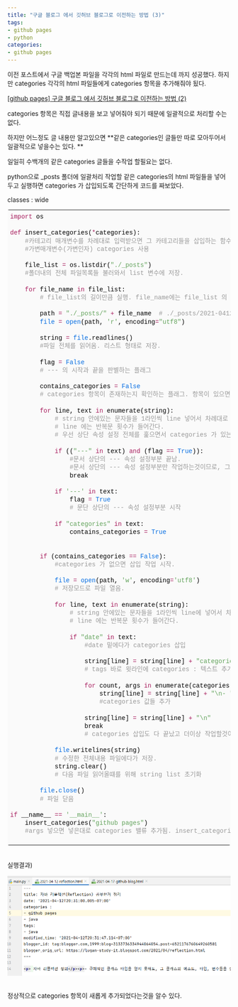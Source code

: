 ```yaml
---
title: "구글 블로그 에서 깃허브 블로그로 이전하는 방법 (3)"
tags:
- github pages
- python
categories:
- github pages
---
```


이전 포스트에서 구글 백업본 파일을 각각의 html 파일로 만드는데 까지 성공했다. 하지만 categories 각각의 html 파일들에게 categories 항목을 추가해줘야 됬다.

[[github pages] 구글 블로그 에서 깃허브 블로그로 이전하는 방법 (2)](https://lugan1.github.io/github-pages-2/)


categories 항목은 직접 글내용을 보고 넣어줘야 되기 때문에 일괄적으로 처리할 수는 없다.

하지만 어느정도 글 내용만 알고있으면 **같은 categories인 글들만 따로 모아두어서 일괄적으로 넣을수는 있다.  **

일일히 수백개의 같은 categories 글들을 수작업 할필요는 없다.


python으로 \_posts 폴더에 일괄처리 작업할 같은 categories의 html 파일들을 넣어두고 실행하면 categories 가 삽입되도록 간단하게 코드를 짜보았다.

classes : wide
<div class="colorscripter-code" style="color:#010101;font-family:Consolas, 'Liberation Mono', Menlo, Courier, monospace !important; position:relative !important;overflow:auto"><table class="colorscripter-code-table" style="margin:0;padding:0;border:none;background-color:#fafafa;border-radius:4px;" cellspacing="0" cellpadding="0"><tr><td style="padding:6px 0;text-align:left"><div style="margin:0;padding:0;color:#010101;font-family:Consolas, 'Liberation Mono', Menlo, Courier, monospace !important;line-height:130%"><div style="padding:0 6px; white-space:pre; line-height:130%"><span style="color:#a71d5d">import</span>&nbsp;os</div><div style="padding:0 6px; white-space:pre; line-height:130%">&nbsp;</div><div style="padding:0 6px; white-space:pre; line-height:130%"><span style="color:#a71d5d">def</span>&nbsp;insert_categories(<span style="color:#0086b3"></span><span style="color:#a71d5d">*</span>categories):</div><div style="padding:0 6px; white-space:pre; line-height:130%">&nbsp;&nbsp;&nbsp;&nbsp;<span style="color:#999999">#카테고리&nbsp;매개변수를&nbsp;차례대로&nbsp;입력받으면&nbsp;그&nbsp;카테고리들을&nbsp;삽입하는&nbsp;함수.</span></div><div style="padding:0 6px; white-space:pre; line-height:130%">&nbsp;&nbsp;&nbsp;&nbsp;<span style="color:#999999">#가변매개변수(가변인자)&nbsp;categories&nbsp;사용</span></div><div style="padding:0 6px; white-space:pre; line-height:130%">&nbsp;</div><div style="padding:0 6px; white-space:pre; line-height:130%">&nbsp;&nbsp;&nbsp;&nbsp;file_list&nbsp;<span style="color:#0086b3"></span><span style="color:#a71d5d">=</span>&nbsp;os.listdir(<span style="color:#63a35c">"./_posts"</span>)</div><div style="padding:0 6px; white-space:pre; line-height:130%">&nbsp;&nbsp;&nbsp;&nbsp;<span style="color:#999999">#폴더내의&nbsp;전체&nbsp;파일목록들&nbsp;불러와서&nbsp;list&nbsp;변수에&nbsp;저장.</span></div><div style="padding:0 6px; white-space:pre; line-height:130%">&nbsp;</div><div style="padding:0 6px; white-space:pre; line-height:130%">&nbsp;&nbsp;&nbsp;&nbsp;<span style="color:#a71d5d">for</span>&nbsp;file_name&nbsp;<span style="color:#a71d5d">in</span>&nbsp;file_list:</div><div style="padding:0 6px; white-space:pre; line-height:130%">&nbsp;&nbsp;&nbsp;&nbsp;&nbsp;&nbsp;&nbsp;&nbsp;<span style="color:#999999">#&nbsp;file_list의&nbsp;길이만큼&nbsp;실행.&nbsp;file_name에는&nbsp;file_list&nbsp;의&nbsp;value&nbsp;들이&nbsp;들어감.</span></div><div style="padding:0 6px; white-space:pre; line-height:130%">&nbsp;</div><div style="padding:0 6px; white-space:pre; line-height:130%">&nbsp;&nbsp;&nbsp;&nbsp;&nbsp;&nbsp;&nbsp;&nbsp;path&nbsp;<span style="color:#0086b3"></span><span style="color:#a71d5d">=</span>&nbsp;<span style="color:#63a35c">"./_posts/"</span>&nbsp;<span style="color:#0086b3"></span><span style="color:#a71d5d">+</span>&nbsp;file_name&nbsp;&nbsp;<span style="color:#999999">#&nbsp;./_posts/2021-0412-reflection.html&nbsp;형식으로&nbsp;파일경로&nbsp;문자열&nbsp;생성</span></div><div style="padding:0 6px; white-space:pre; line-height:130%">&nbsp;&nbsp;&nbsp;&nbsp;&nbsp;&nbsp;&nbsp;&nbsp;<span style="color:#066de2">file</span>&nbsp;<span style="color:#0086b3"></span><span style="color:#a71d5d">=</span>&nbsp;<span style="color:#066de2">open</span>(path,&nbsp;<span style="color:#63a35c">'r'</span>,&nbsp;encoding<span style="color:#0086b3"></span><span style="color:#a71d5d">=</span><span style="color:#63a35c">"utf8"</span>)</div><div style="padding:0 6px; white-space:pre; line-height:130%">&nbsp;</div><div style="padding:0 6px; white-space:pre; line-height:130%">&nbsp;&nbsp;&nbsp;&nbsp;&nbsp;&nbsp;&nbsp;&nbsp;string&nbsp;<span style="color:#0086b3"></span><span style="color:#a71d5d">=</span>&nbsp;<span style="color:#066de2">file</span>.readlines()</div><div style="padding:0 6px; white-space:pre; line-height:130%">&nbsp;&nbsp;&nbsp;&nbsp;&nbsp;&nbsp;&nbsp;&nbsp;<span style="color:#999999">#파일&nbsp;전체를&nbsp;읽어옴.&nbsp;리스트&nbsp;형태로&nbsp;저장.</span></div><div style="padding:0 6px; white-space:pre; line-height:130%">&nbsp;</div><div style="padding:0 6px; white-space:pre; line-height:130%">&nbsp;&nbsp;&nbsp;&nbsp;&nbsp;&nbsp;&nbsp;&nbsp;flag&nbsp;<span style="color:#0086b3"></span><span style="color:#a71d5d">=</span>&nbsp;<span style="color:#066de2">False</span></div><div style="padding:0 6px; white-space:pre; line-height:130%">&nbsp;&nbsp;&nbsp;&nbsp;&nbsp;&nbsp;&nbsp;&nbsp;<span style="color:#999999">#&nbsp;---&nbsp;의&nbsp;시작과&nbsp;끝을&nbsp;판별하는&nbsp;플래그</span></div><div style="padding:0 6px; white-space:pre; line-height:130%">&nbsp;</div><div style="padding:0 6px; white-space:pre; line-height:130%">&nbsp;&nbsp;&nbsp;&nbsp;&nbsp;&nbsp;&nbsp;&nbsp;contains_categories&nbsp;<span style="color:#0086b3"></span><span style="color:#a71d5d">=</span>&nbsp;<span style="color:#066de2">False</span></div><div style="padding:0 6px; white-space:pre; line-height:130%">&nbsp;&nbsp;&nbsp;&nbsp;&nbsp;&nbsp;&nbsp;&nbsp;<span style="color:#999999">#&nbsp;categories&nbsp;항목이&nbsp;존재하는지&nbsp;확인하는&nbsp;플래그.&nbsp;항목이&nbsp;있으면&nbsp;on</span></div><div style="padding:0 6px; white-space:pre; line-height:130%">&nbsp;</div><div style="padding:0 6px; white-space:pre; line-height:130%">&nbsp;&nbsp;&nbsp;&nbsp;&nbsp;&nbsp;&nbsp;&nbsp;<span style="color:#a71d5d">for</span>&nbsp;line,&nbsp;text&nbsp;<span style="color:#a71d5d">in</span>&nbsp;enumerate(string):</div><div style="padding:0 6px; white-space:pre; line-height:130%">&nbsp;&nbsp;&nbsp;&nbsp;&nbsp;&nbsp;&nbsp;&nbsp;&nbsp;&nbsp;&nbsp;&nbsp;<span style="color:#999999">#&nbsp;string&nbsp;안에있는&nbsp;문자들을&nbsp;1라인씩&nbsp;line&nbsp;넣어서&nbsp;차례대로&nbsp;검사한다</span></div><div style="padding:0 6px; white-space:pre; line-height:130%">&nbsp;&nbsp;&nbsp;&nbsp;&nbsp;&nbsp;&nbsp;&nbsp;&nbsp;&nbsp;&nbsp;&nbsp;<span style="color:#999999">#&nbsp;line&nbsp;에는&nbsp;반복문&nbsp;횟수가&nbsp;들어간다.</span></div><div style="padding:0 6px; white-space:pre; line-height:130%">&nbsp;&nbsp;&nbsp;&nbsp;&nbsp;&nbsp;&nbsp;&nbsp;&nbsp;&nbsp;&nbsp;&nbsp;<span style="color:#999999">#&nbsp;우선&nbsp;상단&nbsp;속성&nbsp;설정&nbsp;전체를&nbsp;훑으면서&nbsp;categories&nbsp;가&nbsp;있는지&nbsp;검사한다.</span></div><div style="padding:0 6px; white-space:pre; line-height:130%">&nbsp;</div><div style="padding:0 6px; white-space:pre; line-height:130%">&nbsp;&nbsp;&nbsp;&nbsp;&nbsp;&nbsp;&nbsp;&nbsp;&nbsp;&nbsp;&nbsp;&nbsp;<span style="color:#a71d5d">if</span>&nbsp;((<span style="color:#63a35c">"---"</span>&nbsp;<span style="color:#a71d5d">in</span>&nbsp;text)&nbsp;<span style="color:#a71d5d">and</span>&nbsp;(flag&nbsp;<span style="color:#0086b3"></span><span style="color:#a71d5d">=</span><span style="color:#0086b3"></span><span style="color:#a71d5d">=</span>&nbsp;<span style="color:#066de2">True</span>)):</div><div style="padding:0 6px; white-space:pre; line-height:130%">&nbsp;&nbsp;&nbsp;&nbsp;&nbsp;&nbsp;&nbsp;&nbsp;&nbsp;&nbsp;&nbsp;&nbsp;&nbsp;&nbsp;&nbsp;&nbsp;<span style="color:#999999">#문서&nbsp;상단의&nbsp;---&nbsp;속성&nbsp;설정부분&nbsp;끝남.</span></div><div style="padding:0 6px; white-space:pre; line-height:130%">&nbsp;&nbsp;&nbsp;&nbsp;&nbsp;&nbsp;&nbsp;&nbsp;&nbsp;&nbsp;&nbsp;&nbsp;&nbsp;&nbsp;&nbsp;&nbsp;<span style="color:#999999">#문서&nbsp;상단의&nbsp;---&nbsp;속성&nbsp;설정부분만&nbsp;작업하는것이므로,&nbsp;그&nbsp;밑에줄은&nbsp;더이상&nbsp;작업할것이&nbsp;없으니&nbsp;반복문&nbsp;중지.</span></div><div style="padding:0 6px; white-space:pre; line-height:130%">&nbsp;&nbsp;&nbsp;&nbsp;&nbsp;&nbsp;&nbsp;&nbsp;&nbsp;&nbsp;&nbsp;&nbsp;&nbsp;&nbsp;&nbsp;&nbsp;break</div><div style="padding:0 6px; white-space:pre; line-height:130%">&nbsp;</div><div style="padding:0 6px; white-space:pre; line-height:130%">&nbsp;&nbsp;&nbsp;&nbsp;&nbsp;&nbsp;&nbsp;&nbsp;&nbsp;&nbsp;&nbsp;&nbsp;<span style="color:#a71d5d">if</span>&nbsp;<span style="color:#63a35c">'---'</span>&nbsp;<span style="color:#a71d5d">in</span>&nbsp;text:</div><div style="padding:0 6px; white-space:pre; line-height:130%">&nbsp;&nbsp;&nbsp;&nbsp;&nbsp;&nbsp;&nbsp;&nbsp;&nbsp;&nbsp;&nbsp;&nbsp;&nbsp;&nbsp;&nbsp;&nbsp;flag&nbsp;<span style="color:#0086b3"></span><span style="color:#a71d5d">=</span>&nbsp;<span style="color:#066de2">True</span></div><div style="padding:0 6px; white-space:pre; line-height:130%">&nbsp;&nbsp;&nbsp;&nbsp;&nbsp;&nbsp;&nbsp;&nbsp;&nbsp;&nbsp;&nbsp;&nbsp;&nbsp;&nbsp;&nbsp;&nbsp;<span style="color:#999999">#&nbsp;문단&nbsp;상단의&nbsp;---&nbsp;속성&nbsp;설정부분&nbsp;시작</span></div><div style="padding:0 6px; white-space:pre; line-height:130%">&nbsp;</div><div style="padding:0 6px; white-space:pre; line-height:130%">&nbsp;&nbsp;&nbsp;&nbsp;&nbsp;&nbsp;&nbsp;&nbsp;&nbsp;&nbsp;&nbsp;&nbsp;<span style="color:#a71d5d">if</span>&nbsp;<span style="color:#63a35c">"categories"</span>&nbsp;<span style="color:#a71d5d">in</span>&nbsp;text:</div><div style="padding:0 6px; white-space:pre; line-height:130%">&nbsp;&nbsp;&nbsp;&nbsp;&nbsp;&nbsp;&nbsp;&nbsp;&nbsp;&nbsp;&nbsp;&nbsp;&nbsp;&nbsp;&nbsp;&nbsp;contains_categories&nbsp;<span style="color:#0086b3"></span><span style="color:#a71d5d">=</span>&nbsp;<span style="color:#066de2">True</span></div><div style="padding:0 6px; white-space:pre; line-height:130%">&nbsp;</div><div style="padding:0 6px; white-space:pre; line-height:130%">&nbsp;</div><div style="padding:0 6px; white-space:pre; line-height:130%">&nbsp;&nbsp;&nbsp;&nbsp;&nbsp;&nbsp;&nbsp;&nbsp;<span style="color:#a71d5d">if</span>&nbsp;(contains_categories&nbsp;<span style="color:#0086b3"></span><span style="color:#a71d5d">=</span><span style="color:#0086b3"></span><span style="color:#a71d5d">=</span>&nbsp;<span style="color:#066de2">False</span>):</div><div style="padding:0 6px; white-space:pre; line-height:130%">&nbsp;&nbsp;&nbsp;&nbsp;&nbsp;&nbsp;&nbsp;&nbsp;&nbsp;&nbsp;&nbsp;&nbsp;<span style="color:#999999">#categories&nbsp;가&nbsp;없으면&nbsp;삽입&nbsp;작업&nbsp;시작.</span></div><div style="padding:0 6px; white-space:pre; line-height:130%">&nbsp;</div><div style="padding:0 6px; white-space:pre; line-height:130%">&nbsp;&nbsp;&nbsp;&nbsp;&nbsp;&nbsp;&nbsp;&nbsp;&nbsp;&nbsp;&nbsp;&nbsp;<span style="color:#066de2">file</span>&nbsp;<span style="color:#0086b3"></span><span style="color:#a71d5d">=</span>&nbsp;<span style="color:#066de2">open</span>(path,&nbsp;<span style="color:#63a35c">'w'</span>,&nbsp;encoding<span style="color:#0086b3"></span><span style="color:#a71d5d">=</span><span style="color:#63a35c">'utf8'</span>)</div><div style="padding:0 6px; white-space:pre; line-height:130%">&nbsp;&nbsp;&nbsp;&nbsp;&nbsp;&nbsp;&nbsp;&nbsp;&nbsp;&nbsp;&nbsp;&nbsp;<span style="color:#999999">#&nbsp;저장모드로&nbsp;파일&nbsp;열음.</span></div><div style="padding:0 6px; white-space:pre; line-height:130%">&nbsp;</div><div style="padding:0 6px; white-space:pre; line-height:130%">&nbsp;&nbsp;&nbsp;&nbsp;&nbsp;&nbsp;&nbsp;&nbsp;&nbsp;&nbsp;&nbsp;&nbsp;<span style="color:#a71d5d">for</span>&nbsp;line,&nbsp;text&nbsp;<span style="color:#a71d5d">in</span>&nbsp;enumerate(string):</div><div style="padding:0 6px; white-space:pre; line-height:130%">&nbsp;&nbsp;&nbsp;&nbsp;&nbsp;&nbsp;&nbsp;&nbsp;&nbsp;&nbsp;&nbsp;&nbsp;&nbsp;&nbsp;&nbsp;&nbsp;<span style="color:#999999">#&nbsp;string&nbsp;안에있는&nbsp;문자들을&nbsp;1라인씩&nbsp;line에&nbsp;넣어서&nbsp;차례대로&nbsp;검사한다</span></div><div style="padding:0 6px; white-space:pre; line-height:130%">&nbsp;&nbsp;&nbsp;&nbsp;&nbsp;&nbsp;&nbsp;&nbsp;&nbsp;&nbsp;&nbsp;&nbsp;&nbsp;&nbsp;&nbsp;&nbsp;<span style="color:#999999">#&nbsp;line&nbsp;에는&nbsp;반복문&nbsp;횟수가&nbsp;들어간다.</span></div><div style="padding:0 6px; white-space:pre; line-height:130%">&nbsp;</div><div style="padding:0 6px; white-space:pre; line-height:130%">&nbsp;&nbsp;&nbsp;&nbsp;&nbsp;&nbsp;&nbsp;&nbsp;&nbsp;&nbsp;&nbsp;&nbsp;&nbsp;&nbsp;&nbsp;&nbsp;<span style="color:#a71d5d">if</span>&nbsp;<span style="color:#63a35c">"date"</span>&nbsp;<span style="color:#a71d5d">in</span>&nbsp;text:</div><div style="padding:0 6px; white-space:pre; line-height:130%">&nbsp;&nbsp;&nbsp;&nbsp;&nbsp;&nbsp;&nbsp;&nbsp;&nbsp;&nbsp;&nbsp;&nbsp;&nbsp;&nbsp;&nbsp;&nbsp;&nbsp;&nbsp;&nbsp;&nbsp;<span style="color:#999999">#date&nbsp;밑에다가&nbsp;categories&nbsp;삽입</span></div><div style="padding:0 6px; white-space:pre; line-height:130%">&nbsp;</div><div style="padding:0 6px; white-space:pre; line-height:130%">&nbsp;&nbsp;&nbsp;&nbsp;&nbsp;&nbsp;&nbsp;&nbsp;&nbsp;&nbsp;&nbsp;&nbsp;&nbsp;&nbsp;&nbsp;&nbsp;&nbsp;&nbsp;&nbsp;&nbsp;string[line]&nbsp;<span style="color:#0086b3"></span><span style="color:#a71d5d">=</span>&nbsp;string[line]&nbsp;<span style="color:#0086b3"></span><span style="color:#a71d5d">+</span>&nbsp;<span style="color:#63a35c">"categories&nbsp;:&nbsp;"</span></div><div style="padding:0 6px; white-space:pre; line-height:130%">&nbsp;&nbsp;&nbsp;&nbsp;&nbsp;&nbsp;&nbsp;&nbsp;&nbsp;&nbsp;&nbsp;&nbsp;&nbsp;&nbsp;&nbsp;&nbsp;&nbsp;&nbsp;&nbsp;&nbsp;<span style="color:#999999">#&nbsp;tags&nbsp;바로&nbsp;윗라인에&nbsp;categories&nbsp;:&nbsp;텍스트&nbsp;추가</span></div><div style="padding:0 6px; white-space:pre; line-height:130%">&nbsp;</div><div style="padding:0 6px; white-space:pre; line-height:130%">&nbsp;&nbsp;&nbsp;&nbsp;&nbsp;&nbsp;&nbsp;&nbsp;&nbsp;&nbsp;&nbsp;&nbsp;&nbsp;&nbsp;&nbsp;&nbsp;&nbsp;&nbsp;&nbsp;&nbsp;<span style="color:#a71d5d">for</span>&nbsp;count,&nbsp;args&nbsp;<span style="color:#a71d5d">in</span>&nbsp;enumerate(categories):</div><div style="padding:0 6px; white-space:pre; line-height:130%">&nbsp;&nbsp;&nbsp;&nbsp;&nbsp;&nbsp;&nbsp;&nbsp;&nbsp;&nbsp;&nbsp;&nbsp;&nbsp;&nbsp;&nbsp;&nbsp;&nbsp;&nbsp;&nbsp;&nbsp;&nbsp;&nbsp;&nbsp;&nbsp;string[line]&nbsp;<span style="color:#0086b3"></span><span style="color:#a71d5d">=</span>&nbsp;string[line]&nbsp;<span style="color:#0086b3"></span><span style="color:#a71d5d">+</span>&nbsp;<span style="color:#63a35c">"\n-&nbsp;"</span><span style="color:#0086b3"></span><span style="color:#a71d5d">+</span>args</div><div style="padding:0 6px; white-space:pre; line-height:130%">&nbsp;&nbsp;&nbsp;&nbsp;&nbsp;&nbsp;&nbsp;&nbsp;&nbsp;&nbsp;&nbsp;&nbsp;&nbsp;&nbsp;&nbsp;&nbsp;&nbsp;&nbsp;&nbsp;&nbsp;&nbsp;&nbsp;&nbsp;&nbsp;<span style="color:#999999">#categories&nbsp;값들&nbsp;추가</span></div><div style="padding:0 6px; white-space:pre; line-height:130%">&nbsp;</div><div style="padding:0 6px; white-space:pre; line-height:130%">&nbsp;&nbsp;&nbsp;&nbsp;&nbsp;&nbsp;&nbsp;&nbsp;&nbsp;&nbsp;&nbsp;&nbsp;&nbsp;&nbsp;&nbsp;&nbsp;&nbsp;&nbsp;&nbsp;&nbsp;string[line]&nbsp;<span style="color:#0086b3"></span><span style="color:#a71d5d">=</span>&nbsp;string[line]&nbsp;<span style="color:#0086b3"></span><span style="color:#a71d5d">+</span>&nbsp;<span style="color:#63a35c">"\n"</span></div><div style="padding:0 6px; white-space:pre; line-height:130%">&nbsp;&nbsp;&nbsp;&nbsp;&nbsp;&nbsp;&nbsp;&nbsp;&nbsp;&nbsp;&nbsp;&nbsp;&nbsp;&nbsp;&nbsp;&nbsp;&nbsp;&nbsp;&nbsp;&nbsp;break</div><div style="padding:0 6px; white-space:pre; line-height:130%">&nbsp;&nbsp;&nbsp;&nbsp;&nbsp;&nbsp;&nbsp;&nbsp;&nbsp;&nbsp;&nbsp;&nbsp;&nbsp;&nbsp;&nbsp;&nbsp;&nbsp;&nbsp;&nbsp;&nbsp;<span style="color:#999999">#&nbsp;categories&nbsp;삽입도&nbsp;다&nbsp;끝났고&nbsp;더이상&nbsp;작업할것이&nbsp;없어서&nbsp;작업중지</span></div><div style="padding:0 6px; white-space:pre; line-height:130%">&nbsp;</div><div style="padding:0 6px; white-space:pre; line-height:130%">&nbsp;&nbsp;&nbsp;&nbsp;&nbsp;&nbsp;&nbsp;&nbsp;&nbsp;&nbsp;&nbsp;&nbsp;<span style="color:#066de2">file</span>.writelines(string)</div><div style="padding:0 6px; white-space:pre; line-height:130%">&nbsp;&nbsp;&nbsp;&nbsp;&nbsp;&nbsp;&nbsp;&nbsp;&nbsp;&nbsp;&nbsp;&nbsp;<span style="color:#999999">#&nbsp;수정한&nbsp;전체내용&nbsp;파일에다가&nbsp;저장.</span></div><div style="padding:0 6px; white-space:pre; line-height:130%">&nbsp;&nbsp;&nbsp;&nbsp;&nbsp;&nbsp;&nbsp;&nbsp;&nbsp;&nbsp;&nbsp;&nbsp;string.clear()</div><div style="padding:0 6px; white-space:pre; line-height:130%">&nbsp;&nbsp;&nbsp;&nbsp;&nbsp;&nbsp;&nbsp;&nbsp;&nbsp;&nbsp;&nbsp;&nbsp;<span style="color:#999999">#&nbsp;다음&nbsp;파일&nbsp;읽어올떄를&nbsp;위해&nbsp;string&nbsp;list&nbsp;초기화</span></div><div style="padding:0 6px; white-space:pre; line-height:130%">&nbsp;</div><div style="padding:0 6px; white-space:pre; line-height:130%">&nbsp;&nbsp;&nbsp;&nbsp;&nbsp;&nbsp;&nbsp;&nbsp;<span style="color:#066de2">file</span>.<span style="color:#066de2">close</span>()</div><div style="padding:0 6px; white-space:pre; line-height:130%">&nbsp;&nbsp;&nbsp;&nbsp;&nbsp;&nbsp;&nbsp;&nbsp;<span style="color:#999999">#&nbsp;파일&nbsp;닫음</span></div><div style="padding:0 6px; white-space:pre; line-height:130%">&nbsp;</div><div style="padding:0 6px; white-space:pre; line-height:130%"><span style="color:#a71d5d">if</span>&nbsp;__name__&nbsp;<span style="color:#0086b3"></span><span style="color:#a71d5d">=</span><span style="color:#0086b3"></span><span style="color:#a71d5d">=</span>&nbsp;<span style="color:#63a35c">'__main__'</span>:</div><div style="padding:0 6px; white-space:pre; line-height:130%">&nbsp;&nbsp;&nbsp;&nbsp;insert_categories(<span style="color:#63a35c">"github&nbsp;pages"</span>)</div><div style="padding:0 6px; white-space:pre; line-height:130%">&nbsp;&nbsp;&nbsp;&nbsp;<span style="color:#999999">#args&nbsp;넣으면&nbsp;넣은대로&nbsp;categories&nbsp;밸류&nbsp;추가됨.&nbsp;insert_categories("android",&nbsp;"java",&nbsp;.....args)</span></div><div style="padding:0 6px; white-space:pre; line-height:130%">&nbsp;</div></div><div style="text-align:right;margin-top:-13px;margin-right:5px;font-size:9px;font-style:italic"><a href="http://colorscripter.com/info#e" target="_blank" style="color:#e5e5e5text-decoration:none">Colored by Color Scripter</a></div></td><td style="vertical-align:bottom;padding:0 2px 4px 0"><a href="http://colorscripter.com/info#e" target="_blank" style="text-decoration:none;color:white"><span style="font-size:9px;word-break:normal;background-color:#e5e5e5;color:white;border-radius:10px;padding:1px">cs</span></a></td></tr></table></div>

<br>
<br>
실행결과)

![insert_categories](/assets/image/posts_image/insert_categories.png)

<br>
정상적으로 categories 항목이 새롭게 추가되었다는것을 알수 있다.
